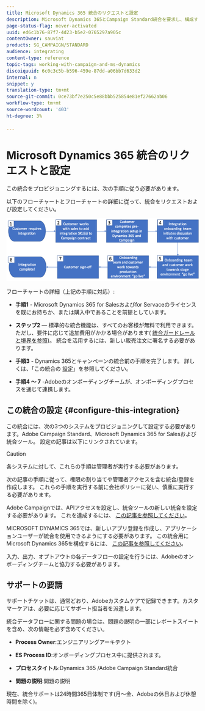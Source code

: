 ```yaml
---
title: Microsoft Dynamics 365 統合のリクエストと設定
description: Microsoft Dynamics 365とCampaign Standard統合を要求し、構成する方法を説明します
page-status-flag: never-activated
uuid: ed6c1b76-87f7-4d23-b5e2-0765297a905c
contentOwner: sauviat
products: SG_CAMPAIGN/STANDARD
audience: integrating
content-type: reference
topic-tags: working-with-campaign-and-ms-dynamics
discoiquuid: 6c0c3c5b-b596-459e-87dd-a06bb7d633d2
internal: n
snippet: y
translation-type: tm+mt
source-git-commit: 0ce73bf7e250c5e88bbb525854e81ef27662ab06
workflow-type: tm+mt
source-wordcount: '403'
ht-degree: 3%

---
```



# Microsoft Dynamics 365 統合のリクエストと設定

この統合をプロビジョニングするには、次の手順に従う必要があります。

以下のフローチャートとフローチャートの詳細に従って、統合をリクエストおよび設定してください。

![](assets/provisioning-wf.png)

フローチャートの詳細（上記の手順に対応）:

* **手順1** - Microsoft Dynamics 365 for Salesおよびfor Servaceのライセンスを既にお持ちか、または購入中であることを前提としています。

* **ステップ2** — 標準的な統合機能は、すべてのお客様が無料で利用できます。ただし、要件に応じて追加費用がかかる場合があります( [統合ガードレールと境界を参照](../../integrating/using/ms-dynamics-365-integration-guardrails.md))。 統合を活用するには、新しい販売注文に署名する必要があります。

* **手順3** - Dynamics 365とキャンペーンの統合前の手順を完了します。 詳しくは、「この統合の [設定](#configure-this-integration)」を参照してください。

* **手順4 ～ 7** -Adobeのオンボーディングチームが、オンボーディングプロセスを通じて連携します。

## この統合の設定 {#configure-this-integration}

この統合には、次の3つのシステムをプロビジョニングして設定する必要があります。Adobe Campaign Standard、Microsoft Dynamics 365 for Salesおよび統合ツール。 設定の記事は以下にリンクされています。

>[!CAUTION]
>
>各システムに対して、これらの手順は管理者が実行する必要があります。
>
>次の記事の手順に従って、権限の割り当てや管理者アクセスを含む統合/登録を作成します。  これらの手順を実行する前に会社ポリシーに従い、慎重に実行する必要があります。

Adobe Campaignでは、APIアクセスを設定し、統合ツールの新しい統合を設定する必要があります。 これを達成するには、 [この記事を参照してください](../../integrating/using/configure-adobe-io-for-ms-dynamic.md)。

MICROSOFT DYNAMICS 365では、新しいアプリ登録を作成し、アプリケーションユーザーが統合を使用できるようにする必要があります。  この統合用にMicrosoft Dynamics 365を構成するには、 [この記事を参照してください](../../integrating/using/configure-microsoft-dynamics-365-for-campaign-integration.md)。

入力、出力、オプトアウトの各データフローの設定を行うには、Adobeのオンボーディングチームと協力する必要があります。


## サポートの要請

サポートチケットは、通常どおり、Adobeカスタムケアで記録できます。カスタマーケアは、必要に応じてサポート担当者を派遣します。

統合データフローに関する問題の場合は、問題の説明の一部にレポートスイートを含め、次の情報を必ず含めてください。

* **Process Owner**:エンジニアリングアーキテクト

* **ES Process ID**:オンボーディングプロセス中に提供されます。

* **プロセスタイトル**:Dynamics 365 /Adobe Campaign Standard統合

* **問題の説明**:問題の説明

現在、統合サポートは24時間365日体制です(月～金、Adobeの休日および休憩時間を除く)。
